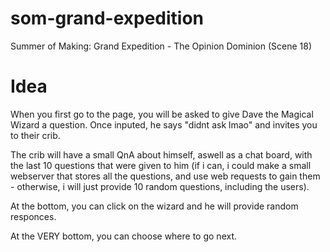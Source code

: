 # som-grand-expedition
Summer of Making: Grand Expedition - The Opinion Dominion (Scene 18)
# Idea
When you first go to the page, you will be asked to give Dave the Magical Wizard a question. Once inputed, he says "didnt ask lmao" and invites you to their crib.

The crib will have a small QnA about himself, aswell as a chat board, with the last 10 questions that were given to him (if i can, i could make a small webserver that stores all the questions, and use web requests to gain them - otherwise, i will just provide 10 random questions, including the users).

At the bottom, you can click on the wizard and he will provide random responces.

At the VERY bottom, you can choose where to go next.